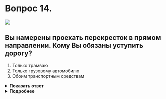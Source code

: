 # Вопрос 14.

![](https://s.drom.ru/i24228/pdd/tickets/2016/1543885464.jpg)

## Вы намерены проехать перекресток в прямом направлении. Кому Вы обязаны уступить дорогу?

1. Только трамваю
2. Только грузовому автомобилю
3. Обоим транспортным средствам

<details>
<summary><b>Показать ответ</b></summary>
Правильный ответ: 3
</details>
<details>
<summary><b>Подробнее</b></summary>
Перекрёсток равнозначный. В равнозначных условиях трамвай имеет преимущество, а безрельсовые транспортные средства руководствуются «правилом правой руки», т.е. у кого помеха справа, тот и уступает. Вы уступаете и трамваю, и грузовому автомобилю, которые проедут перекрёсток одновременно, т.к. их траектории движения не пересекаются.
(Пункт 13.11 ПДД)
</details>